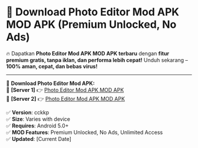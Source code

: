 # 🚀 Download Photo Editor Mod APK MOD APK (Premium Unlocked, No Ads)  

🔥 Dapatkan **Photo Editor Mod APK MOD APK terbaru** dengan **fitur premium gratis, tanpa iklan, dan performa lebih cepat!** Unduh sekarang – **100% aman, cepat, dan bebas virus!**  

---


🔽 **Download Photo Editor Mod APK:**  
🔹 **[Server 1]** 👉 [Photo Editor Mod APK MOD APK](https://apkcomod.com?title=Photo_Editor_Mod_APK)  
🔹 **[Server 2]** 👉 [Photo Editor Mod APK MOD APK](https://apkcomod.com?title=Photo_Editor_Mod_APK)  


✅ **Version**: cckkp  
✅ **Size**: Varies with device  
✅ **Requires**: Android 5.0+  
✅ **MOD Features**: Premium Unlocked, No Ads, Unlimited Access  
✅ **Updated**: [Current Date]  